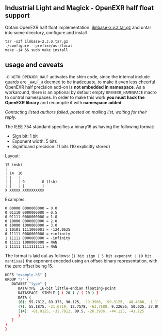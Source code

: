 Industrial Light and Magick - OpenEXR half float support
----------------------------------------------

Obtain OpenEXR half float implementation: [ilmbase-x.y.z.tar.gz](https://www.openexr.com/downloads.html) and untar into some directory, configure and install
```
tar -xzf ilmbase-2.3.0.tar.gz
./configure --prefix=/usr/local
make -j4 && sudo make install
```

usage and caveats
--------
`-D WITH_OPENXDR_HALF` activates the shim code, since the internal include guards are `_HALF_H` deemed to be inadequate, to make it even less cheerful OpenEXR half precision add-on is **not embedded in namespace**. As a workaround, there is an optional by default empty `OPENEXR_NAMESPACE` macro to control namespaces. In order to make this work **you must hack the OpenEXR library** and recompile it with **namespace added**.

*Contacting listed authors failed, posted on mailing list, waiting for their reply.*


The IEEE 754 standard specifies a binary16 as having the following format:
- Sign bit: 1 bit
- Exponent width: 5 bits
- Significand precision: 11 bits (10 explicitly stored)

Layout:
```
15 (msb)
| 
| 14  10
| |   |
| |   | 9        0 (lsb)
| |   | |        |
X XXXXX XXXXXXXXXX
```

Examples:
```
0 00000 0000000000 = 0.0
0 01110 0000000000 = 0.5
0 01111 0000000000 = 1.0
0 10000 0000000000 = 2.0
0 10000 1000000000 = 3.0
1 10101 1111000001 = -124.0625
0 11111 0000000000 = +infinity
1 11111 0000000000 = -infinity
0 11111 1000000000 = NAN
1 11111 1111111111 = NAN
```



The format is laid out as follows:
`[1 bit sign | 5 bit exponent | 10 bit mantissa]` the exponent encoded using an offset-binary representation, with the zero offset being 15.

```bash
HDF5 "example.h5" {
GROUP "/" {
   DATASET "type" {
      DATATYPE  16-bit little-endian floating-point
      DATASPACE  SIMPLE { ( 20 ) / ( 20 ) }
      DATA {
      (0): 55.7812, 89.375, 90.125, -29.3906, -90.3125, -48.4688, -1.17871,
      (7): 55.1875, -21.6719, 12.7578, -63.7188, 9.22656, 50.625, 37.0938,
      (14): -81.8125, -32.7812, 89.5, -28.3906, -44.125, -41.125
      }
   }
}
}
```

